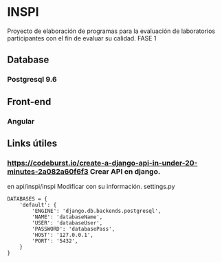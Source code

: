 # INSPI
Proyecto de elaboración de programas para la evaluación de laboratorios participantes con el fin de evaluar su calidad.
FASE 1

## Database
### Postgresql 9.6

## Front-end
### Angular

## Links útiles
### https://codeburst.io/create-a-django-api-in-under-20-minutes-2a082a60f6f3 Crear API en django.

en api/inspi/inspi
Modificar con su información. settings.py
	        
	DATABASES = {
		'default': {
		    'ENGINE': 'django.db.backends.postgresql',
		    'NAME': 'databaseName',
		    'USER': 'databaseUser',
		    'PASSWORD': 'databasePass',
		    'HOST': '127.0.0.1',
		    'PORT': '5432',
		}
	}